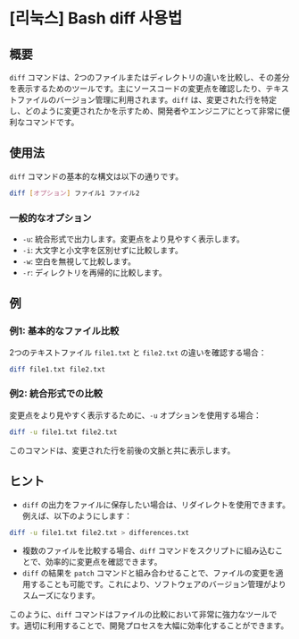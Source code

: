 # [리눅스] Bash diff 사용법

## 概要
`diff` コマンドは、2つのファイルまたはディレクトリの違いを比較し、その差分を表示するためのツールです。主にソースコードの変更点を確認したり、テキストファイルのバージョン管理に利用されます。`diff` は、変更された行を特定し、どのように変更されたかを示すため、開発者やエンジニアにとって非常に便利なコマンドです。

## 使用法
`diff` コマンドの基本的な構文は以下の通りです。

```bash
diff [オプション] ファイル1 ファイル2
```

### 一般的なオプション
- `-u`: 統合形式で出力します。変更点をより見やすく表示します。
- `-i`: 大文字と小文字を区別せずに比較します。
- `-w`: 空白を無視して比較します。
- `-r`: ディレクトリを再帰的に比較します。

## 例
### 例1: 基本的なファイル比較
2つのテキストファイル `file1.txt` と `file2.txt` の違いを確認する場合：

```bash
diff file1.txt file2.txt
```

### 例2: 統合形式での比較
変更点をより見やすく表示するために、`-u` オプションを使用する場合：

```bash
diff -u file1.txt file2.txt
```

このコマンドは、変更された行を前後の文脈と共に表示します。

## ヒント
- `diff` の出力をファイルに保存したい場合は、リダイレクトを使用できます。例えば、以下のようにします：

```bash
diff -u file1.txt file2.txt > differences.txt
```

- 複数のファイルを比較する場合、`diff` コマンドをスクリプトに組み込むことで、効率的に変更点を確認できます。
- `diff` の結果を `patch` コマンドと組み合わせることで、ファイルの変更を適用することも可能です。これにより、ソフトウェアのバージョン管理がよりスムーズになります。

このように、`diff` コマンドはファイルの比較において非常に強力なツールです。適切に利用することで、開発プロセスを大幅に効率化することができます。